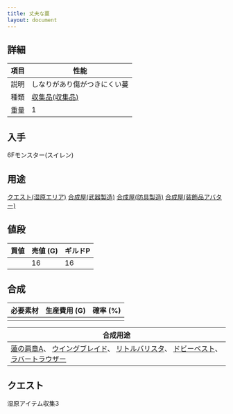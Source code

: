 ```yaml
---
title: 丈夫な蔓
layout: document
---
```

## 詳細


|項目|性能|
|---|---|
|説明|しなりがあり傷がつきにくい蔓|
|種類|[収集品(収集品)](収集品(収集品))|
|重量|1|

## 入手

6Fモンスター(スイレン)

## 用途

[クエスト(湿原エリア)](クエスト(湿原エリア))
[合成屋(武器製造)](合成屋(武器製造))
[合成屋(防具製造)](合成屋(防具製造))
[合成屋(装飾品アバター)](合成屋(装飾品アバター))

## 値段


|買値|売値 (G)|ギルドP|
|---|---|---|
||16|16|

## 合成


|必要素材|生産費用 (G)|確率 (%)|
|---|---|---|
||||


|合成用途|
|---|
|[蓮の肩章A](蓮の肩章A)、 [ウイングブレイド](ウイングブレイド)、 [リトルバリスタ](リトルバリスタ)、 [ドビーベスト](ドビーベスト)、 [ラバートラウザー](ラバートラウザー)|

## クエスト

湿原アイテム収集3
